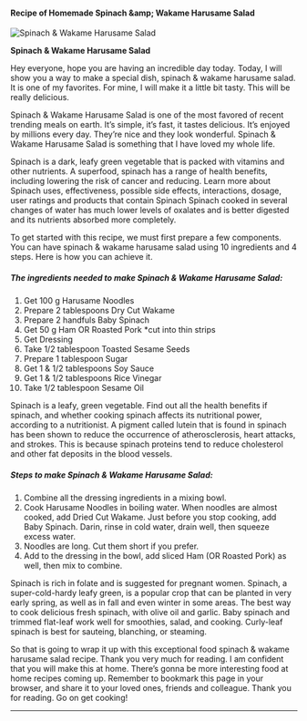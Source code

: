             

#### Recipe of Homemade Spinach &amp;amp; Wakame Harusame Salad

![Spinach &amp; Wakame Harusame Salad](https://img-global.cpcdn.com/recipes/c3b0cc0ab162aef9/751x532cq70/spinach-wakame-harusame-salad-recipe-main-photo.jpg)

**Spinach &amp; Wakame Harusame Salad**

Hey everyone, hope you are having an incredible day today. Today, I will show you a way to make a special dish, spinach & wakame harusame salad. It is one of my favorites. For mine, I will make it a little bit tasty. This will be really delicious.

Spinach & Wakame Harusame Salad is one of the most favored of recent trending meals on earth. It’s simple, it’s fast, it tastes delicious. It’s enjoyed by millions every day. They’re nice and they look wonderful. Spinach & Wakame Harusame Salad is something that I have loved my whole life.

Spinach is a dark, leafy green vegetable that is packed with vitamins and other nutrients. A superfood, spinach has a range of health benefits, including lowering the risk of cancer and reducing. Learn more about Spinach uses, effectiveness, possible side effects, interactions, dosage, user ratings and products that contain Spinach Spinach cooked in several changes of water has much lower levels of oxalates and is better digested and its nutrients absorbed more completely.

To get started with this recipe, we must first prepare a few components. You can have spinach & wakame harusame salad using 10 ingredients and 4 steps. Here is how you can achieve it.

##### The ingredients needed to make Spinach & Wakame Harusame Salad:

1.  Get 100 g Harusame Noodles
2.  Prepare 2 tablespoons Dry Cut Wakame
3.  Prepare 2 handfuls Baby Spinach
4.  Get 50 g Ham OR Roasted Pork \*cut into thin strips
5.  Get Dressing
6.  Take 1/2 tablespoon Toasted Sesame Seeds
7.  Prepare 1 tablespoon Sugar
8.  Get 1 & 1/2 tablespoons Soy Sauce
9.  Get 1 & 1/2 tablespoons Rice Vinegar
10.  Take 1/2 tablespoon Sesame Oil

Spinach is a leafy, green vegetable. Find out all the health benefits if spinach, and whether cooking spinach affects its nutritional power, according to a nutritionist. A pigment called lutein that is found in spinach has been shown to reduce the occurrence of atherosclerosis, heart attacks, and strokes. This is because spinach proteins tend to reduce cholesterol and other fat deposits in the blood vessels.

##### Steps to make Spinach & Wakame Harusame Salad:

1.  Combine all the dressing ingredients in a mixing bowl.
2.  Cook Harusame Noodles in boiling water. When noodles are almost cooked, add Dried Cut Wakame. Just before you stop cooking, add Baby Spinach. Darin, rinse in cold water, drain well, then squeeze excess water.
3.  Noodles are long. Cut them short if you prefer.
4.  Add to the dressing in the bowl, add sliced Ham (OR Roasted Pork) as well, then mix to combine.

Spinach is rich in folate and is suggested for pregnant women. Spinach, a super-cold-hardy leafy green, is a popular crop that can be planted in very early spring, as well as in fall and even winter in some areas. The best way to cook delicious fresh spinach, with olive oil and garlic. Baby spinach and trimmed flat-leaf work well for smoothies, salad, and cooking. Curly-leaf spinach is best for sauteing, blanching, or steaming.

So that is going to wrap it up with this exceptional food spinach & wakame harusame salad recipe. Thank you very much for reading. I am confident that you will make this at home. There’s gonna be more interesting food at home recipes coming up. Remember to bookmark this page in your browser, and share it to your loved ones, friends and colleague. Thank you for reading. Go on get cooking!

* * *